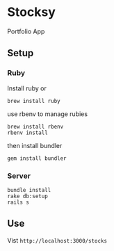 # Stocksy

Portfolio App

## Setup

### Ruby

Install ruby or

```
brew install ruby
```

use rbenv to manage rubies

```
brew install rbenv
rbenv install
```

then install bundler

```
gem install bundler
```

### Server

```
bundle install
rake db:setup
rails s
```

## Use

Vist `http://localhost:3000/stocks`
